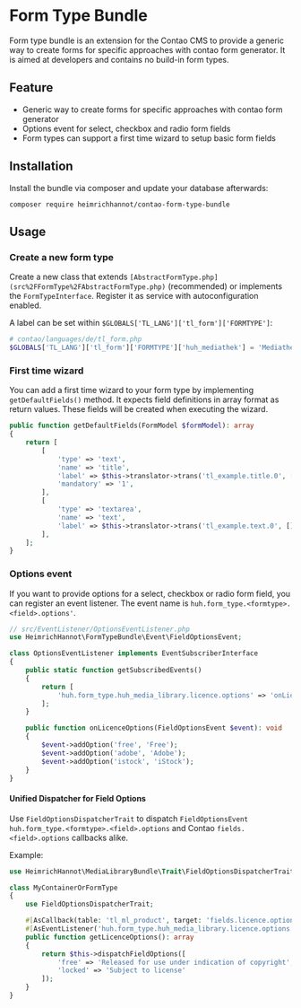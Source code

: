 # Form Type Bundle

Form type bundle is an extension for the Contao CMS to provide a generic way to create forms for specific approaches with contao form generator. 
It is aimed at developers and contains no build-in form types.

## Feature
* Generic way to create forms for specific approaches with contao form generator
* Options event for select, checkbox and radio form fields
* Form types can support a first time wizard to setup basic form fields

## Installation

Install the bundle via composer and update your database afterwards:

```
composer require heimrichhannot/contao-form-type-bundle
```

## Usage

### Create a new form type

Create a new class that extends `[AbstractFormType.php](src%2FFormType%2FAbstractFormType.php)` (recommended) or implements the `FormTypeInterface`. Register it as service with autoconfiguration enabled.

A label can be set within `$GLOBALS['TL_LANG']['tl_form']['FORMTYPE']`:

```php
# contao/languages/de/tl_form.php
$GLOBALS['TL_LANG']['tl_form']['FORMTYPE']['huh_mediathek'] = 'Mediathek';
```

### First time wizard

You can add a first time wizard to your form type by implementing `getDefaultFields()` method.
It expects field definitions in array format as return values. 
These fields will be created when executing the wizard.

```php
public function getDefaultFields(FormModel $formModel): array
{
    return [
        [
            'type' => 'text',
            'name' => 'title',
            'label' => $this->translator->trans('tl_example.title.0', [], 'contao_tl_example'),
            'mandatory' => '1',
        ],
        [
            'type' => 'textarea',
            'name' => 'text',
            'label' => $this->translator->trans('tl_example.text.0', [], 'contao_tl_example'),
        ],
    ];
}
```

### Options event

If you want to provide options for a select, checkbox or radio form field, you can register an event listener. 
The event name is `huh.form_type.<formtype>.<field>.options'`.

```php
// src/EventListener/OptionsEventListener.php
use HeimrichHannot\FormTypeBundle\Event\FieldOptionsEvent;

class OptionsEventListener implements EventSubscriberInterface
{
    public static function getSubscribedEvents()
    {
        return [
            'huh.form_type.huh_media_library.licence.options' => 'onLicenceOptions',
        ];
    }

    public function onLicenceOptions(FieldOptionsEvent $event): void
    {
        $event->addOption('free', 'Free');
        $event->addOption('adobe', 'Adobe');
        $event->addOption('istock', 'iStock');
    }
}
```

#### Unified Dispatcher for Field Options

Use `FieldOptionsDispatcherTrait` to dispatch `FieldOptionsEvent` `huh.form_type.<formtype>.<field>.options` and Contao `fields.<field>.options` callbacks alike.


Example:
```php
use HeimrichHannot\MediaLibraryBundle\Trait\FieldOptionsDispatcherTrait;

class MyContainerOrFormType
{
    use FieldOptionsDispatcherTrait;

    #[AsCallback(table: 'tl_ml_product', target: 'fields.licence.options')]
    #[AsEventListener('huh.form_type.huh_media_library.licence.options')]
    public function getLicenceOptions(): array
    {
        return $this->dispatchFieldOptions([
            'free' => 'Released for use under indication of copyright',
            'locked' => 'Subject to license'
        ]);
    }
}
```
